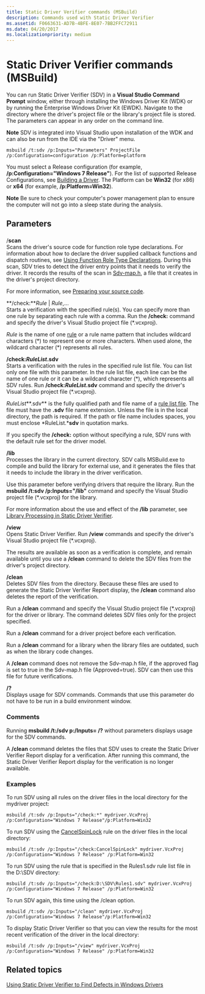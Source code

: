 ```yaml
---
title: Static Driver Verifier commands (MSBuild)
description: Commands used with Static Driver Verifier
ms.assetid: F0663631-AD7B-4BFE-8E07-7BB2FFC72911
ms.date: 04/20/2017
ms.localizationpriority: medium
---
```


#  Static Driver Verifier commands (MSBuild)


You can run Static Driver Verifier (SDV) in a **Visual Studio Command Prompt** window, either through installing the Windows Driver Kit (WDK) or by running the Enterprise Windows Driver Kit (EWDK). Navigate to the directory where the driver's project file or the library's project file is stored. The parameters can appear in any order on the command line.

**Note**  SDV is integrated into Visual Studio upon installation of the WDK and can also be run from the IDE via the "Driver" menu. 

```
msbuild /t:sdv /p:Inputs="Parameters" ProjectFile /p:Configuration=configuration /p:Platform=platform     
```

You must select a Release configuration (for example, **/p:Configuration="Windows 7 Release"**). For the list of supported Release Configurations, see [Building a Driver](https://msdn.microsoft.com/windows-drivers/develop/building_a_driver). The Platform can be **Win32** (for x86) or **x64** (for example, **/p:Platform=Win32**).

**Note**  Be sure to check your computer's power management plan to ensure the computer will not go into a sleep state during the analysis.

 

## <span id="Parameters"></span><span id="parameters"></span><span id="PARAMETERS"></span>Parameters


### <span id="parameters"></span><span id="PARAMETERS"></span>

<span id="_scan"></span><span id="_SCAN"></span>/**scan**  
Scans the driver's source code for function role type declarations. For information about how to declare the driver supplied callback functions and dispatch routines, see [Using Function Role Type Declarations](using-function-role-type-declarations.md). During this scan, SDV tries to detect the driver entry points that it needs to verify the driver. It records the results of the scan in [Sdv-map.h](sdv-map-h.md), a file that it creates in the driver's project directory.

For more information, see [Preparing your source code](using-static-driver-verifier-to-find-defects-in-drivers.md#preparing_your_source_code).

<span id="________check_Rule____Rule_..._"></span><span id="________check_rule____rule_..._"></span><span id="________CHECK_RULE____RULE_..._"></span> **/check:***Rule* | *Rule*,...  
Starts a verification with the specified rule(s). You can specify more than one rule by separating each rule with a comma. Run the **/check:** command and specify the driver's Visual Studio project file (\*.vcxproj).

*Rule* is the name of one [rule](static-driver-verifier-rule.md) or a rule name pattern that includes wildcard characters (\*) to represent one or more characters. When used alone, the wildcard character (\*) represents all rules.

<span id="________check_rulelist.sdv______"></span><span id="________CHECK_RULELIST.SDV______"></span> **/check:*RuleList*.sdv**   
Starts a verification with the rules in the specified rule list file. You can list only one file with this parameter. In the rule list file, each line can be the name of one rule or it can be a wildcard character (\*), which represents all SDV rules.  Run **/check:*RuleList*.sdv** command and specify the driver's Visual Studio project file (\*.vcxproj).

*RuleList***.sdv** is the fully qualified path and file name of a [rule list file](static-driver-verifier-rule-list-file.md). The file must have the **.sdv** file name extension. Unless the file is in the local directory, the path is required. If the path or file name includes spaces, you must enclose *RuleList.***sdv** in quotation marks.

If you specify the **/check:** option without specifying a rule, SDV runs with the default rule set for the driver model.

<span id="________lib______"></span><span id="________LIB______"></span> **/lib**   
Processes the library in the current directory. SDV calls MSBuild.exe to compile and build the library for external use, and it generates the files that it needs to include the library in the driver verification.

Use this parameter before verifying drivers that require the library. Run the **msbuild /t:sdv /p:Inputs="/lib"** command and specify the Visual Studio project file (\*.vcxproj) for the library.

For more information about the use and effect of the **/lib** parameter, see [Library Processing in Static Driver Verifier](library-processing-in-static-driver-verifier.md).

<span id="________view______"></span><span id="________VIEW______"></span> **/view**   
Opens Static Driver Verifier. Run **/view** commands and specify the driver's Visual Studio project file (\*.vcxproj).

The results are available as soon as a verification is complete, and remain available until you use a **/clean** command to delete the SDV files from the driver's project directory.

<span id="________clean______"></span><span id="________CLEAN______"></span> **/clean**   
Deletes SDV files from the directory. Because these files are used to generate the Static Driver Verifier Report display, the **/clean** command also deletes the report of the verification.

Run a **/clean** command and specify the Visual Studio project file (\*.vcxproj) for the driver or library. The command deletes SDV files only for the project specified.

Run a **/clean** command for a driver project before each verification.

Run a **/clean** command for a library when the library files are outdated, such as when the library code changes.

A **/clean** command does not remove the Sdv-map.h file, if the approved flag is set to true in the Sdv-map.h file (Approved=true). SDV can then use this file for future verifications.

<span id="_______________"></span> **/?**   
Displays usage for SDV commands. Commands that use this parameter do not have to be run in a build environment window.

### <span id="comments"></span><span id="COMMENTS"></span>Comments

Running **msbuild /t:/sdv p:/Inputs= /?** without parameters displays usage for the SDV commands.

A **/clean** command deletes the files that SDV uses to create the Static Driver Verifier Report display for a verification. After running this command, the Static Driver Verifier Report display for the verification is no longer available.

### <span id="examples"></span><span id="EXAMPLES"></span>Examples

<span id="To_run_SDV_using_all_rules_on_the_driver_files_in_the_local_directory_for_the_mydriver_project_"></span><span id="to_run_sdv_using_all_rules_on_the_driver_files_in_the_local_directory_for_the_mydriver_project_"></span><span id="TO_RUN_SDV_USING_ALL_RULES_ON_THE_DRIVER_FILES_IN_THE_LOCAL_DIRECTORY_FOR_THE_MYDRIVER_PROJECT_"></span>To run SDV using all rules on the driver files in the local directory for the mydriver project:  
```
msbuild /t:sdv /p:Inputs="/check:*" mydriver.VcxProj /p:Configuration="Windows 7 Release"/p:Platform=Win32
```

<span id="To_run_SDV_using_the_CancelSpinLock_rule_on_the_driver_files_in_the_local_directory_"></span><span id="to_run_sdv_using_the_cancelspinlock_rule_on_the_driver_files_in_the_local_directory_"></span><span id="TO_RUN_SDV_USING_THE_CANCELSPINLOCK_RULE_ON_THE_DRIVER_FILES_IN_THE_LOCAL_DIRECTORY_"></span>To run SDV using the [CancelSpinLock](https://msdn.microsoft.com/library/windows/hardware/ff542478) rule on the driver files in the local directory:  
```
msbuild /t:sdv /p:Inputs="/check:CancelSpinLock" mydriver.VcxProj /p:Configuration="Windows 7 Release" /p:Platform=Win32
```

<span id="to_run_sdv_using_the_rule_that_is_specified_in_the_rules1.sdv_rule_list_file_in_the_d__sdv_directory_"></span><span id="TO_RUN_SDV_USING_THE_RULE_THAT_IS_SPECIFIED_IN_THE_RULES1.SDV_RULE_LIST_FILE_IN_THE_D__SDV_DIRECTORY_"></span>To run SDV using the rule that is specified in the Rules1.sdv rule list file in the D:\\SDV directory:  
```
msbuild /t:sdv /p:Inputs="/check:D:\SDV\Rules1.sdv" mydriver.VcxProj /p:Configuration="Windows 7 Release" /p:Platform=Win32
```

<span id="to_run_sdv_again__this_time_using_the__clean_option."></span><span id="TO_RUN_SDV_AGAIN__THIS_TIME_USING_THE__CLEAN_OPTION."></span>To run SDV again, this time using the /clean option.  
```
msbuild /t:sdv /p:Inputs="/clean" mydriver.VcxProj /p:Configuration="Windows 7 Release"/p:Platform=Win32
```

<span id="To_display_Static_Driver_Verifier__so_that_you_can_view_the_results_for_the_most_recent_verification_of_the_driver_in_the_local_directory_"></span><span id="to_display_static_driver_verifier__so_that_you_can_view_the_results_for_the_most_recent_verification_of_the_driver_in_the_local_directory_"></span><span id="TO_DISPLAY_STATIC_DRIVER_VERIFIER__SO_THAT_YOU_CAN_VIEW_THE_RESULTS_FOR_THE_MOST_RECENT_VERIFICATION_OF_THE_DRIVER_IN_THE_LOCAL_DIRECTORY_"></span>To display Static Driver Verifier so that you can view the results for the most recent verification of the driver in the local directory:  
```
msbuild /t:sdv /p:Inputs="/view" mydriver.VcxProj /p:Configuration="Windows 7 Release" /p:Platform=Win32
```

## <span id="related_topics"></span>Related topics


[Using Static Driver Verifier to Find Defects in Windows Drivers](using-static-driver-verifier-to-find-defects-in-drivers.md)

 

 






